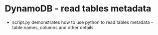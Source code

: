 # DynamoDB - read tables metadata

* script.py demonstrates how to use python to read tables metadata - table names, columns and other details
